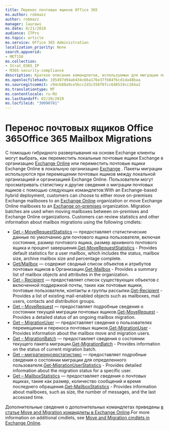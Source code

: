 ```yaml
---
title: Перенос почтовых ящиков Office 365
ms.author: robmazz
author: robmazz
manager: laurawi
ms.date: 8/21/2018
audience: ITPro
ms.topic: article
ms.service: Office 365 Administration
localization_priority: None
search.appverid:
- MET150
ms.collection:
- Strat_O365_IP
- M365-security-compliance
description: Краткое описание командлетов, используемых для миграции почтовых ящиков Office 365.
ms.openlocfilehash: 195497d94ab434c66a176e37fb84f6cd1da48baa
ms.sourcegitcommit: c94cb88a9ce5bcc2d3c558f0fcc648519cc264a2
ms.translationtype: MT
ms.contentlocale: ru-RU
ms.lasthandoff: 02/20/2019
ms.locfileid: "30090781"
---
```

# <a name="office-365-mailbox-migrations"></a><span data-ttu-id="dd336-103">Перенос почтовых ящиков Office 365</span><span class="sxs-lookup"><span data-stu-id="dd336-103">Office 365 Mailbox Migrations</span></span>
<span data-ttu-id="dd336-p101">С помощью гибридного развертывания на основе Exchange клиенты могут выбрать, как переместить локальные почтовые ящики Exchange в организацию [Exchange Online](https://docs.microsoft.com/Exchange/exchange-online) или переместить почтовые ящики Exchange Online в локальную организацию [Exchange](https://docs.microsoft.com/Exchange/exchange-server) . Пакеты миграции используются при перемещении почтовых ящиков между локальной организацией и организацией Exchange Online. Пользователи могут просматривать статистику и другие сведения о миграции почтовых ящиков с помощью следующих командлетов:</span><span class="sxs-lookup"><span data-stu-id="dd336-p101">With an Exchange-based hybrid deployment, customers can choose to either move on-premises Exchange mailboxes to an [Exchange Online](https://docs.microsoft.com/Exchange/exchange-online) organization or move Exchange Online mailboxes to an [Exchange on-premises](https://docs.microsoft.com/Exchange/exchange-server) organization. Migration batches are used when moving mailboxes between on-premises and Exchange Online organizations. Customers can review statistics and other information about mailbox migrations using the following cmdlets:</span></span>

- <span data-ttu-id="dd336-107">[Get – MoveRequestStatistics](https://docs.microsoft.com/powershell/module/exchange/move-and-migration/Get-MoveRequestStatistics?view=exchange-ps) — предоставляет статистические данные по умолчанию для почтового ящика пользователя, включая состояние, размер почтового ящика, размер архивного почтового ящика и процент завершения.</span><span class="sxs-lookup"><span data-stu-id="dd336-107">[Get-MoveRequestStatistics](https://docs.microsoft.com/powershell/module/exchange/move-and-migration/Get-MoveRequestStatistics?view=exchange-ps) - Provides default statistics for a user mailbox, which includes the status, mailbox size, archive mailbox size and percentage complete.</span></span>
- <span data-ttu-id="dd336-108">[Get/Mailbox](https://docs.microsoft.com/powershell/module/exchange/mailboxes/Get-Mailbox?view=exchange-ps
) — содержит сводный список объектов и атрибутов почтовых ящиков в Организации.</span><span class="sxs-lookup"><span data-stu-id="dd336-108">[Get-Mailbox](https://docs.microsoft.com/powershell/module/exchange/mailboxes/Get-Mailbox?view=exchange-ps
) - Provides a summary list of mailbox objects and attributes in the organization.</span></span>
- <span data-ttu-id="dd336-109">[Get – Recipient](https://docs.microsoft.com/powershell/module/exchange/users-and-groups/Get-Recipient?view=exchange-ps) — предоставляет список существующих объектов с включенной поддержкой почты, таких как почтовые ящики, почтовые пользователи, контакты и группы рассылки.</span><span class="sxs-lookup"><span data-stu-id="dd336-109">[Get-Recipient](https://docs.microsoft.com/powershell/module/exchange/users-and-groups/Get-Recipient?view=exchange-ps) - Provides a list of existing mail-enabled objects such as mailboxes, mail users, contacts and distribution groups.</span></span>
- <span data-ttu-id="dd336-110">[Get – MoveRequest](https://docs.microsoft.com/powershell/module/exchange/move-and-migration/Get-MoveRequest?view=exchange-ps) — предоставляет подробные сведения о состоянии текущей миграции почтовых ящиков.</span><span class="sxs-lookup"><span data-stu-id="dd336-110">[Get-MoveRequest](https://docs.microsoft.com/powershell/module/exchange/move-and-migration/Get-MoveRequest?view=exchange-ps) - Provides a detailed status of an ongoing mailbox migration.</span></span>
- <span data-ttu-id="dd336-111">[Get – MigrationUser](https://docs.microsoft.com/powershell/module/exchange/move-and-migration/Get-MigrationUser?view=exchange-ps) — предоставляет сведения о пользователях перемещения и переноса почтовых ящиков.</span><span class="sxs-lookup"><span data-stu-id="dd336-111">[Get-MigrationUser](https://docs.microsoft.com/powershell/module/exchange/move-and-migration/Get-MigrationUser?view=exchange-ps) - Provides information about the mailbox move and migration users.</span></span>
- <span data-ttu-id="dd336-112">[Get – MigrationBatch](https://docs.microsoft.com/powershell/module/exchange/move-and-migration/Get-MigrationBatch?view=exchange-ps) — предоставляет сведения о состоянии текущего пакета миграции.</span><span class="sxs-lookup"><span data-stu-id="dd336-112">[Get-MigrationBatch](https://docs.microsoft.com/powershell/module/exchange/move-and-migration/Get-MigrationBatch?view=exchange-ps) - Provides information on the status of current migration batch.</span></span>
- <span data-ttu-id="dd336-113">[Get – мигратионусерстатистикс](https://docs.microsoft.com/powershell/module/exchange/move-and-migration/Get-MigrationUserStatistics?view=exchange-ps) — предоставляет подробные сведения о состоянии миграции для определенного пользователя.</span><span class="sxs-lookup"><span data-stu-id="dd336-113">[Get-MigrationUserStatistics](https://docs.microsoft.com/powershell/module/exchange/move-and-migration/Get-MigrationUserStatistics?view=exchange-ps) - Provides detailed information about the migration status for a specific user.</span></span>
- <span data-ttu-id="dd336-114">[Get – MailboxStatistics](https://docs.microsoft.com/powershell/module/exchange/mailboxes/Get-MailboxStatistics?view=exchange-ps) — предоставляет сведения о почтовых ящиках, такие как размер, количество сообщений и время последнего обращения.</span><span class="sxs-lookup"><span data-stu-id="dd336-114">[Get-MailboxStatistics](https://docs.microsoft.com/powershell/module/exchange/mailboxes/Get-MailboxStatistics?view=exchange-ps) - Provides information about mailboxes, such as size, the number of messages, and the last accessed time.</span></span>

<span data-ttu-id="dd336-115">Дополнительные сведения о дополнительных командлетах приведены [в статье Move and Migration командлеты в Exchange Online](https://docs.microsoft.com/powershell/exchange/exchange-online/exchange-online-powershell?view=exchange-ps).</span><span class="sxs-lookup"><span data-stu-id="dd336-115">For more information on additional cmdlets, see [Move and Migration cmdlets in Exchange Online](https://docs.microsoft.com/powershell/exchange/exchange-online/exchange-online-powershell?view=exchange-ps).</span></span>

